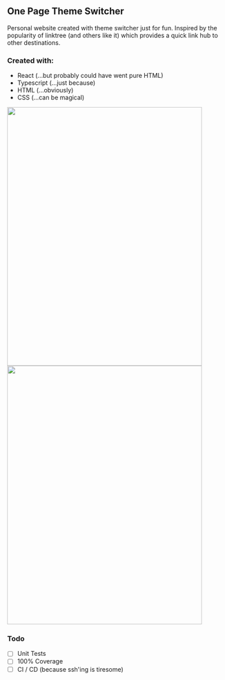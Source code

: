 One Page Theme Switcher
-----------------------

Personal website created with theme switcher just for fun. Inspired by the popularity of linktree (and others like it) which provides a quick link hub to other destinations. 

### Created with:
- React (...but probably could have went pure HTML)
- Typescript (...just because)
- HTML (...obviously)
- CSS (...can be magical)

<img src="https://github.com/ReyHaynes/reyhaynes/blob/master/screenshots/theme-light.png" height="600" width="451">

<img src="https://github.com/ReyHaynes/reyhaynes/blob/master/screenshots/theme-light.png" height="600" width="451">

### Todo
- [ ] Unit Tests
- [ ] 100% Coverage
- [ ] CI / CD (because ssh'ing is tiresome)